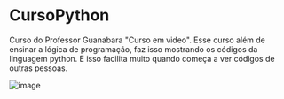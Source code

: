 # CursoPython

Curso do Professor Guanabara "Curso em video". 
Esse curso além de ensinar a lógica de programação, faz isso mostrando os códigos da linguagem python.
E isso facilita muito quando começa a ver códigos de outras pessoas.

![image](https://user-images.githubusercontent.com/69183396/230959617-82f715da-f510-4d00-9f3f-07ada4b78adb.png)
